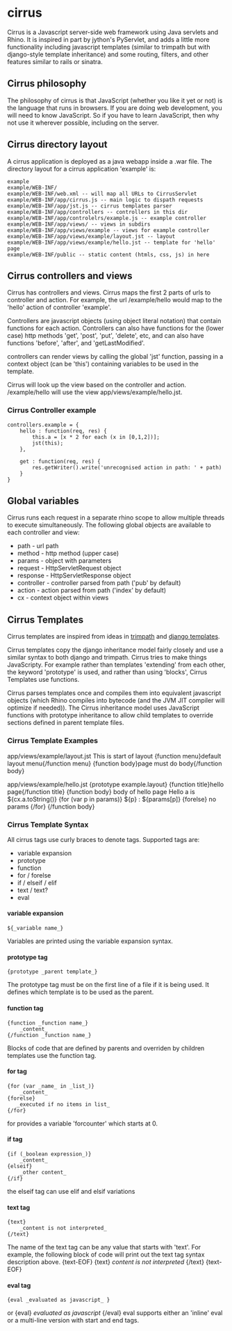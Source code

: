 # cirrus
Cirrus is a Javascript server-side web framework using Java servlets and Rhino.
It is inspired in part by jython's PyServlet, and adds a little more
functionality including javascript templates (similar to trimpath
but with django-style template inheritance) and some routing,
filters, and other features similar to rails or sinatra. 

## Cirrus philosophy
The philosophy of cirrus is that JavaScript (whether you like it yet or not) is
the language that runs in browsers.  If you are doing web development, you will need
to know JavaScript.  So if you have to learn JavaScript, then why not use it
wherever possible, including on the server.

## Cirrus directory layout
A cirrus application is deployed as a java webapp inside a .war file.
The directory layout for a cirrus application 'example' is:

    example
    example/WEB-INF/
    example/WEB-INF/web.xml -- will map all URLs to CirrusServlet
    example/WEB-INF/app/cirrus.js -- main logic to dispath requests
    example/WEB-INF/app/jst.js -- cirrus templates parser
    example/WEB-INF/app/controllers -- controllers in this dir
    example/WEB-INF/app/controlelrs/example.js -- example controller
    example/WEB-INF/app/views/ -- views in subdirs
    example/WEB-INF/app/views/example -- views for example controller
    example/WEB-INF/app/views/example/layout.jst -- layout
    example/WEB-INF/app/views/example/hello.jst -- template for 'hello' page
    example/WEB-INF/public -- static content (htmls, css, js) in here

    
## Cirrus controllers and views
Cirrus has controllers and views.
Cirrus maps the first 2 parts of urls to controller and action.  For example,
the url /example/hello would map to the 'hello' action of controller 'example'.

Controllers are javascript objects (using object literal notation) that contain
functions for each action.  Controllers can also have functions for the
(lower case) http methods 'get', 'post', 'put', 'delete', etc,
and can also have functions 'before', 'after', and 'getLastModified'.

controllers can render views by calling the global 'jst' function, passing in
a context object (can be 'this') containing variables to be used in the template.

Cirrus will look up the view based on the controller and action.  /example/hello
will use the view app/views/example/hello.jst.

### Cirrus Controller example

    controllers.example = {
        hello : function(req, res) {
            this.a = [x * 2 for each (x in [0,1,2])];
            jst(this);
        },
        
        get : function(req, res) {
            res.getWriter().write('unrecognised action in path: ' + path)
        }
    }


## Global variables
Cirrus runs each request in a separate rhino scope to allow multiple threads to
execute simultaneously.  The following global objects are available to each
controller and view:

* path - url path
* method - http method (upper case)
* params - object with parameters
* request - HttpServletRequest object
* response - HttpServletResponse object
* controller - controller parsed from path ('pub' by default)
* action - action parsed from path ('index' by default)
* cx - context object within views

## Cirrus Templates
Cirrus templates are inspired from ideas in
[trimpath](http://code.google.com/p/trimpath/wiki/JavaScriptTemplates)
and [django templates](http://docs.djangoproject.com/en/dev/ref/templates/builtins/).

Cirrus templates copy the django inheritance model fairly closely and use a similar
syntax to both django and trimpath.  Cirrus tries to make things JavaScripty.  For
example rather than templates 'extending' from each other, the keyword 'prototype'
is used, and rather than using 'blocks', Cirrus Templates use functions.

Cirrus parses templates once and compiles them into equivalent javascript objects
(which Rhino compiles into bytecode (and the JVM JIT compiler will optimize if needed)).
The Cirrus inheritance model uses JavaScript functions with prototype inheritance
to allow child templates to override sections defined in parent template files.

### Cirrus Template Examples

app/views/example/layout.jst
    <html>
      <head>
        <title>{function title}default title{/function title}</title>
      </head>
      <body>
      This is start of layout
      {function menu}default layout menu{/function menu}
      {function body}page must do body{/function body}
      </body>
    </html>
    
app/views/example/hello.jst
    {prototype example.layout}
    {function title}hello page{/function title}
    {function body}
      body of hello page
      Hello a is ${cx.a.toString()}
      {for (var p in params)}
        ${p} : ${params[p]}
      {forelse}
        no params
      {/for}
    {/function body}

### Cirrus Template Syntax
All cirrus tags use curly braces to denote tags.  Supported tags are:

* variable expansion
* prototype
* function
* for / forelse
* if / elseif / elif
* text / text?
* eval

#### variable expansion
    ${_variable name_}
Variables are printed using the variable expansion syntax.
    
#### prototype tag
    {prototype _parent template_}
The prototype tag must be on the first line of a file if it is being used.
It defines which template is to be used as the parent.

#### function tag
    {function _function name_}
        _content_
    {/function _function name_}

Blocks of code that are defined by parents and overriden by children
templates use the function tag.

#### for tag
    {for (var _name_ in _list_)}
        _content_
    {forelse}
       _executed if no items in list_
    {/for}
for provides a variable 'forcounter' which starts at 0.

#### if tag
    {if (_boolean expression_)}
        _content_
    {elseif}
        _other content_
    {/if}
the elseif tag can use elif and elsif variations
    
#### text tag
    {text}
        _content is not interpreted_
    {/text}
The name of the text tag can be any value that starts with 'text'.
For example, the following block of code will print out the text
tag syntax description above.
    {text-EOF}
    {text}
        _content is not interpreted_
    {/text}
    {text-EOF}

#### eval tag
    {eval _evaluated as javascript_ }
or
    {eval}
        _evaluated as javascript_
    {/eval}
eval supports either an 'inline' eval or a multi-line version with
start and end tags.
